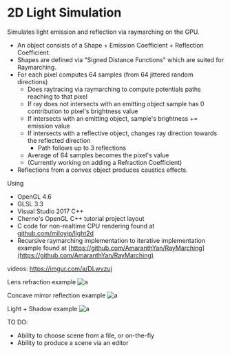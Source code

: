 # 2D Light Simulation

Simulates light emission and reflection via raymarching on the GPU.

* An object consists of a Shape + Emission Coefficient + Reflection Coefficient.
* Shapes are defined via "Signed Distance Functions" which are suited for Raymarching.
* For each pixel computes 64 samples (from 64 jittered random directions)
  * Does raytracing via raymarching to compute potentials paths reaching to that pixel
  * If ray does not intersects with an emitting object sample has 0 contribution to pixel's brightness value
  * If intersects with an emitting object, sample's brightness += emission value
  * If intersects with a reflective object, changes ray direction towards the reflected direction
    * Path follows up to 3 reflections
  * Average of 64 samples becomes the pixel's value
  * (Currently working on adding a Refraction Coefficient)
* Reflections from a convex object produces caustics effects.

Using

* OpenGL 4.6
* GLSL 3.3
* Visual Studio 2017 C++
* Cherno's OpenGL C++ tutorial project layout
* C code for non-realtime CPU rendering found at [github.com/miloyip/light2d](https://github.com/miloyip/light2d)
* Recursive raymarching implementation to iterative implementation example found at [https://github.com/AmaranthYan/RayMarching](https://github.com/AmaranthYan/RayMarching)

videos: https://imgur.com/a/DLwvzuj

Lens refraction example
![a](https://imgur.com/e2O47SJ)

Concave mirror reflection example
![a](https://i.imgur.com/8y5Ms1W.jpg)

Light + Shadow example
![a](https://i.imgur.com/yK8EHX8.jpg)

TO DO:

* Ability to choose scene from a file, or on-the-fly
* Ability to produce a scene via an editor
